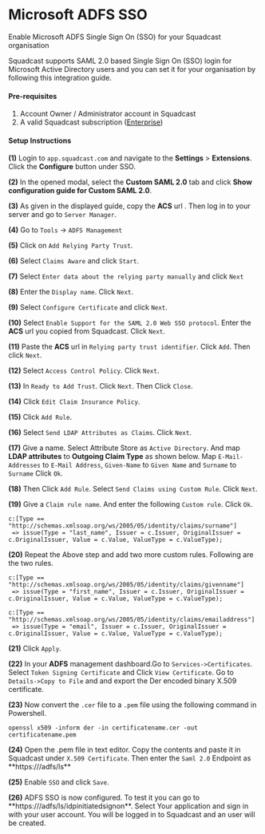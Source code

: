 # Microsoft ADFS SSO

Enable Microsoft ADFS Single Sign On (SSO) for your Squadcast organisation

Squadcast supports SAML 2.0 based Single Sign On (SSO) login for Microsoft Active Directory users and you can set it for your organisation by following this integration guide.

#### Pre-requisites <a href="#pre-requisites" id="pre-requisites"></a>

1. Account Owner / Administrator account in Squadcast
2. A valid Squadcast subscription ([Enterprise](https://www.squadcast.com/pricing))

#### Setup Instructions <a href="#setup-instructions" id="setup-instructions"></a>

**(1)** Login to `app.squadcast.com` and navigate to the **Settings** > **Extensions**. Click the **Configure** button under SSO.

**(2)** In the opened modal, select the **Custom SAML 2.0** tab and click **Show configuration guide for Custom SAML 2.0**.

**(3)** As given in the displayed guide, copy the **ACS** url . Then log in to your server and go to `Server Manager`.

**(4)** Go to `Tools` -> `ADFS Management`

**(5)** Click on `Add Relying Party Trust`.

**(6)** Select `Claims Aware` and click `Start`.

**(7)** Select `Enter data about the relying party manually` and click `Next`

**(8)** Enter the `Display name`. Click `Next`.

**(9)** Select `Configure Certificate` and click `Next`.

**(10)** Select `Enable Support for the SAML 2.0 Web SSO protocol`. Enter the **ACS** url you copied from Squadcast. Click `Next`.

**(11)** Paste the **ACS** url in `Relying party trust identifier`. Click `Add`. Then click `Next`.

**(12)** Select `Access Control Policy`. Click `Next`.

**(13)** In `Ready to Add Trust`. Click `Next`. Then Click `Close`.

**(14)** Click `Edit Claim Insurance Policy`.

**(15)** Click `Add Rule`.

**(16)** Select `Send LDAP Attributes as Claims`. Click `Next`.

**(17)** Give a name. Select Attribute Store as `Active Directory`. And map **LDAP attributes** to **Outgoing Claim Type** as shown below. Map `E-Mail-Addresses` to `E-Mail Address`, `Given-Name` to `Given Name` and `Surname` to `Surname` Click `Ok`.

**(18)** Then Click `Add Rule`. Select `Send Claims using Custom Rule`. Click `Next`.

**(19)** Give a `Claim rule name`. And enter the following `Custom rule`. Click `Ok`.

```
c:[Type == "http://schemas.xmlsoap.org/ws/2005/05/identity/claims/surname"]
 => issue(Type = "last_name", Issuer = c.Issuer, OriginalIssuer = c.OriginalIssuer, Value = c.Value, ValueType = c.ValueType);
```

**(20)** Repeat the Above step and add two more custom rules. Following are the two rules.

```
c:[Type == "http://schemas.xmlsoap.org/ws/2005/05/identity/claims/givenname"]
 => issue(Type = "first_name", Issuer = c.Issuer, OriginalIssuer = c.OriginalIssuer, Value = c.Value, ValueType = c.ValueType);
```

```
c:[Type == "http://schemas.xmlsoap.org/ws/2005/05/identity/claims/emailaddress"]
 => issue(Type = "email", Issuer = c.Issuer, OriginalIssuer = c.OriginalIssuer, Value = c.Value, ValueType = c.ValueType);
```

**(21)** Click `Apply`.

**(22)** In your **ADFS** management dashboard.Go to `Services->Certificates`. Select `Token Signing Certificate` and Click `View Certificate`. Go to `Details->Copy to File` and and export the Der encoded binary X.509 certificate.

**(23)** Now convert the `.cer` file to a `.pem` file using the following command in Powershell.

```
openssl x509 -inform der -in certificatename.cer -out certificatename.pem
```

**(24)** Open the .pem file in text editor. Copy the contents and paste it in Squadcast under `X.509 Certificate`. Then enter the `Saml 2.0` Endpoint as \*\*https:///adfs/ls\*\*

**(25)** Enable `SSO` and click `Save`.

**(26)** ADFS SSO is now configured. To test it you can go to \*\*https:///adfs/ls/idpinitiatedsignon\*\*. Select Your application and sign in with your user account. You will be logged in to Squadcast and an user will be created.
